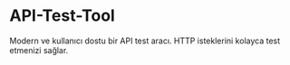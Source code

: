 # API-Test-Tool
Modern ve kullanıcı dostu bir API test aracı. HTTP isteklerini kolayca test etmenizi sağlar.
